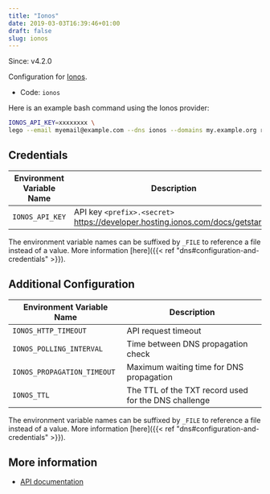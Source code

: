```yaml
---
title: "Ionos"
date: 2019-03-03T16:39:46+01:00
draft: false
slug: ionos
---
```


<!-- THIS DOCUMENTATION IS AUTO-GENERATED. PLEASE DO NOT EDIT. -->
<!-- providers/dns/ionos/ionos.toml -->
<!-- THIS DOCUMENTATION IS AUTO-GENERATED. PLEASE DO NOT EDIT. -->

Since: v4.2.0

Configuration for [Ionos](https://ionos.com).


<!--more-->

- Code: `ionos`

Here is an example bash command using the Ionos provider:

```bash
IONOS_API_KEY=xxxxxxxx \
lego --email myemail@example.com --dns ionos --domains my.example.org run
```




## Credentials

| Environment Variable Name | Description |
|-----------------------|-------------|
| `IONOS_API_KEY` | API key `<prefix>.<secret>` https://developer.hosting.ionos.com/docs/getstarted |

The environment variable names can be suffixed by `_FILE` to reference a file instead of a value.
More information [here]({{< ref "dns#configuration-and-credentials" >}}).


## Additional Configuration

| Environment Variable Name | Description |
|--------------------------------|-------------|
| `IONOS_HTTP_TIMEOUT` | API request timeout |
| `IONOS_POLLING_INTERVAL` | Time between DNS propagation check |
| `IONOS_PROPAGATION_TIMEOUT` | Maximum waiting time for DNS propagation |
| `IONOS_TTL` | The TTL of the TXT record used for the DNS challenge |

The environment variable names can be suffixed by `_FILE` to reference a file instead of a value.
More information [here]({{< ref "dns#configuration-and-credentials" >}}).




## More information

- [API documentation](https://developer.hosting.ionos.com/docs/dns)

<!-- THIS DOCUMENTATION IS AUTO-GENERATED. PLEASE DO NOT EDIT. -->
<!-- providers/dns/ionos/ionos.toml -->
<!-- THIS DOCUMENTATION IS AUTO-GENERATED. PLEASE DO NOT EDIT. -->
